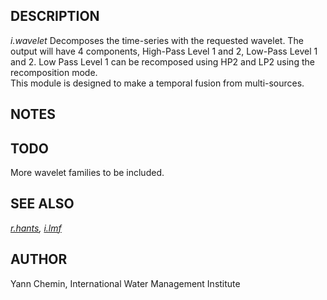 ## DESCRIPTION

*i.wavelet* Decomposes the time-series with the requested wavelet. The
output will have 4 components, High-Pass Level 1 and 2, Low-Pass Level 1
and 2. Low Pass Level 1 can be recomposed using HP2 and LP2 using the
recomposition mode.  
This module is designed to make a temporal fusion from multi-sources.

## NOTES

## TODO

More wavelet families to be included.

## SEE ALSO

*[r.hants](r.hants.md), [i.lmf](i.lmf.md)*

## AUTHOR

Yann Chemin, International Water Management Institute
